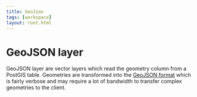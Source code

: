```yaml
---
title: GeoJson
tags: [workspace]
layout: root.html
---
```


# GeoJSON layer

GeoJSON layer are vector layers which read the geometry column from a PostGIS table. Geometries are transformed into the [GeoJSON format](http://geojson.org) which is fairly verbose and may require a lot of bandwidth to transfer complex geometries to the client.